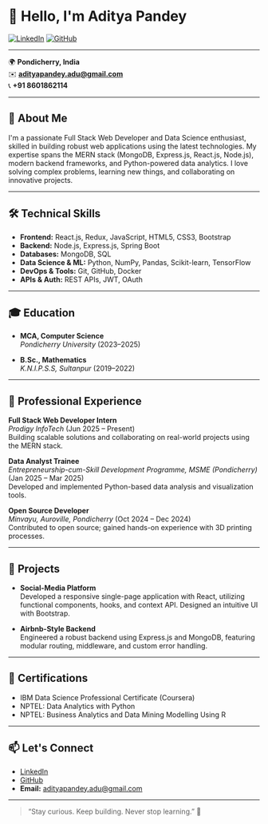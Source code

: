 # 👋 Hello, I'm Aditya Pandey

[![LinkedIn](https://img.shields.io/badge/LinkedIn-blue?logo=linkedin)](www.linkedin.com/in/aditya-pandey-083a55233)
[![GitHub](https://img.shields.io/badge/GitHub-black?logo=github)](https://github.com/adityapandey2002)

---

🌍 **Pondicherry, India**  
✉️ **adityapandey.adu@gmail.com**  
📞 **+91 8601862114**

---

## 🚀 About Me

I'm a passionate Full Stack Web Developer and Data Science enthusiast, skilled in building robust web applications using the latest technologies. My expertise spans the MERN stack (MongoDB, Express.js, React.js, Node.js), modern backend frameworks, and Python-powered data analytics. I love solving complex problems, learning new things, and collaborating on innovative projects.

---

## 🛠️ Technical Skills

- **Frontend:** React.js, Redux, JavaScript, HTML5, CSS3, Bootstrap
- **Backend:** Node.js, Express.js, Spring Boot
- **Databases:** MongoDB, SQL
- **Data Science & ML:** Python, NumPy, Pandas, Scikit-learn, TensorFlow
- **DevOps & Tools:** Git, GitHub, Docker
- **APIs & Auth:** REST APIs, JWT, OAuth

---

## 🎓 Education

- **MCA, Computer Science**  
  *Pondicherry University* (2023–2025)

- **B.Sc., Mathematics**  
  *K.N.I.P.S.S, Sultanpur* (2019–2022)

---

## 💼 Professional Experience

**Full Stack Web Developer Intern**  
*Prodigy InfoTech* (Jun 2025 – Present)  
Building scalable solutions and collaborating on real-world projects using the MERN stack.

**Data Analyst Trainee**  
*Entrepreneurship-cum-Skill Development Programme, MSME (Pondicherry)* (Jan 2025 – Mar 2025)  
Developed and implemented Python-based data analysis and visualization tools.

**Open Source Developer**  
*Minvayu, Auroville, Pondicherry* (Oct 2024 – Dec 2024)  
Contributed to open source; gained hands-on experience with 3D printing processes.

---

## 🌟 Projects

- **Social-Media Platform**  
  Developed a responsive single-page application with React, utilizing functional components, hooks, and context API. Designed an intuitive UI with Bootstrap.

- **Airbnb-Style Backend**  
  Engineered a robust backend using Express.js and MongoDB, featuring modular routing, middleware, and custom error handling.

---

## 📜 Certifications

- IBM Data Science Professional Certificate (Coursera)
- NPTEL: Data Analytics with Python
- NPTEL: Business Analytics and Data Mining Modelling Using R

---

## 📫 Let's Connect

- [LinkedIn](www.linkedin.com/in/aditya-pandey-083a55233)
- [GitHub](https://github.com/adityapandey2002)
- **Email:** adityapandey.adu@gmail.com

---

> “Stay curious. Keep building. Never stop learning.” 🚀
